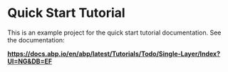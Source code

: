 # Quick Start Tutorial

This is an example project for the quick start tutorial documentation. See the documentation:

**https://docs.abp.io/en/abp/latest/Tutorials/Todo/Single-Layer/Index?UI=NG&DB=EF**